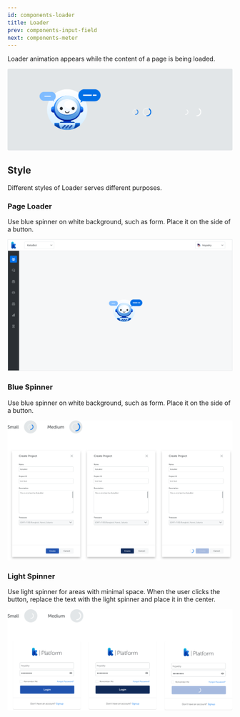 ```yaml
---
id: components-loader
title: Loader
prev: components-input-field
next: components-meter
---
```


<text-primary>

Loader animation appears while the content of a page is being loaded.

</text-primary>

![loader/img-1](../../assets/images/design/components/loader/img-1.png)

## Style

Different styles of Loader serves different purposes.

### Page Loader

Use blue spinner on white background, such as form. Place it on the side of a button.

![loader/loader-robot](../../assets/images/design/components/loader/loader-robot.png)

### Blue Spinner

Use blue spinner on white background, such as form. Place it on the side of a button.

![loader/loader-blue](../../assets/images/design/components/loader/loader-blue.png)

### Light Spinner

Use light spinner for areas with minimal space. When the user clicks the button, replace the text with the light spinner and place it in the center.

![loader/loader-white](../../assets/images/design/components/loader/loader-white.png)
